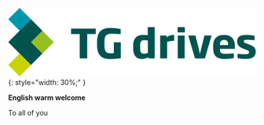 ![TG logo](Manual/source/common/img/TGlogoFull.svg){: style="width: 30%;" }

**English warm welcome**   

To all of you